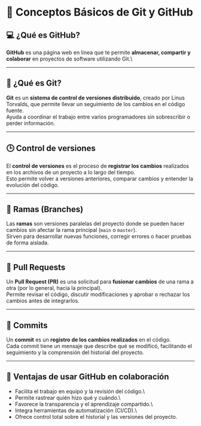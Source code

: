 # 📘 Conceptos Básicos de Git y GitHub

## 💻 ¿Qué es GitHub?

**GitHub** es una página web en línea que te permite **almacenar, compartir
y colaborar** en proyectos de software utilizando Git.\

------------------------------------------------------------------------

## 🧩 ¿Qué es Git?

**Git** es un **sistema de control de versiones distribuido**, creado
por Linus Torvalds, que permite llevar un seguimiento de los cambios en
el código fuente.\
Ayuda a coordinar el trabajo entre varios programadores sin sobrescribir
o perder información.

------------------------------------------------------------------------

## 🕒 Control de versiones

El **control de versiones** es el proceso de **registrar los cambios**
realizados en los archivos de un proyecto a lo largo del tiempo.\
Esto permite volver a versiones anteriores, comparar cambios y entender
la evolución del código.

------------------------------------------------------------------------

## 🌿 Ramas (Branches)

Las **ramas** son versiones paralelas del proyecto donde se pueden hacer
cambios sin afectar la rama principal (`main` o `master`).\
Sirven para desarrollar nuevas funciones, corregir errores o hacer
pruebas de forma aislada.

------------------------------------------------------------------------

## 🔁 Pull Requests

Un **Pull Request (PR)** es una solicitud para **fusionar cambios** de
una rama a otra (por lo general, hacia la principal).\
Permite revisar el código, discutir modificaciones y aprobar o rechazar
los cambios antes de integrarlos.

------------------------------------------------------------------------

## 🧱 Commits

Un **commit** es un **registro de los cambios realizados** en el
código.\
Cada commit tiene un mensaje que describe qué se modificó, facilitando
el seguimiento y la comprensión del historial del proyecto.

------------------------------------------------------------------------

## 🤝 Ventajas de usar GitHub en colaboración

-   Facilita el trabajo en equipo y la revisión del código.\
-   Permite rastrear quién hizo qué y cuándo.\
-   Favorece la transparencia y el aprendizaje compartido.\
-   Integra herramientas de automatización (CI/CD).\
-   Ofrece control total sobre el historial y las versiones del
    proyecto.

